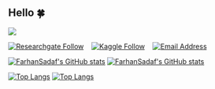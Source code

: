 ## Hello 🍀
![](https://komarev.com/ghpvc/?username=FarhanSadaf&style=for-the-badge)

<!--
**FarhanSadaf/FarhanSadaf** is a ✨ _special_ ✨ repository because its `README.md` (this file) appears on your GitHub profile.
### Hello 🍀

Here are some ideas to get you started:

- 🔭 I’m currently working on ...
- 🌱 I’m currently learning ...
- 👯 I’m looking to collaborate on ...
- 🤔 I’m looking for help with ...
- 💬 Ask me about ...
- 📫 How to reach me: ...
- 😄 Pronouns: ...
- ⚡ Fun fact: ...
-->

[![Researchgate Follow](https://img.shields.io/badge/%20-farhansadaf-black?color=14171A&labelColor=0e76a8&logo=researchgate&logoColor=ffffff)](https://www.researchgate.net/profile/Farhan-Sadaf)
&nbsp;&nbsp;
[![Kaggle Follow](https://img.shields.io/badge/%20-farhansadaf-black?color=14171A&labelColor=1976d2&logo=kaggle&logoColor=ffffff)](https://www.kaggle.com/farhansadaf)
&nbsp;&nbsp;
[![Email Address](https://img.shields.io/badge/%20-farhansadaf@outlook.com-black?color=14171A&labelColor=D44638&logo=microsoft&logoColor=fff)](mailto:farhansadaf@outlook.com)

[![FarhanSadaf's GitHub stats](https://github-readme-stats.vercel.app/api?username=FarhanSadaf&show_icons=true&theme=dark#gh-dark-mode-only&count_private=true&hide=contribs,issues)](https://github.com/FarhanSadaf/github-readme-stats#gh-dark-mode-only)
[![FarhanSadaf's GitHub stats](https://github-readme-stats.vercel.app/api?username=FarhanSadaf&show_icons=true&theme=default#gh-light-mode-only&count_private=true&hide=contribs,issues)](https://github.com/FarhanSadaf/github-readme-stats#gh-light-mode-only)

[![Top Langs](https://github-readme-stats.vercel.app/api/top-langs/?username=FarhanSadaf&layout=compact&theme=dark#gh-dark-mode-only&hide_border=false&hide_progress=false&langs_count=8)](https://github.com/FarhanSadaf/github-readme-stats#gh-dark-mode-only)
[![Top Langs](https://github-readme-stats.vercel.app/api/top-langs/?username=FarhanSadaf&layout=compact&theme=default#gh-light-mode-only&hide_border=false&hide_progress=false&langs_count=8)](https://github.com/FarhanSadaf/github-readme-stats#gh-light-mode-only)



